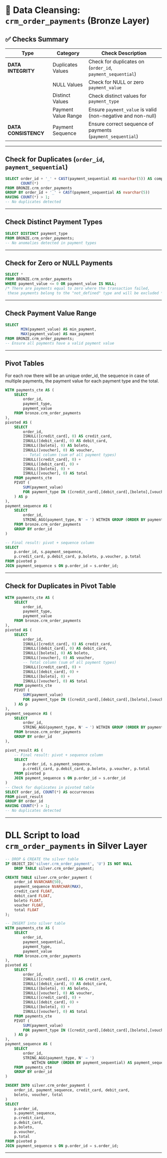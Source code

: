 # 🧹 Data Cleansing: `crm_order_payments` (Bronze Layer)

## ✅ Checks Summary

| Type                 | Category                | Check Description                                            |
|--------------------  |-------------------------|------------------------------------------------------------- |
| **DATA INTEGRITY**   | Duplicates Values       | Check for duplicates on (`order_id`, `payment_sequential`)    |
|                      | NULL Values             | Check for NULL or zero `payment_value`                       |
|                      | Distinct Values         | Check distinct values for `payment_type`                      |
|                      | Payment Value Range     | Ensure `payment_value` is valid (non-negative and non-null)   |
| **DATA CONSISTENCY** | Payment Sequence        | Ensure correct sequence of payments (`payment_sequential`)    |

---

## Check for Duplicates (`order_id`, `payment_sequential`)

```sql
SELECT order_id + '_' + CAST(payment_sequential AS nvarchar(5)) AS composite_key,
       COUNT(*)
FROM BRONZE.crm_order_payments
GROUP BY order_id + '_' + CAST(payment_sequential AS nvarchar(5))
HAVING COUNT(*) > 1;
-- No duplicates detected
```
---

## Check Distinct Payment Types

```sql
SELECT DISTINCT payment_type
FROM BRONZE.crm_order_payments;
-- No anomalies detected in payment types
```
---

## Check for Zero or NULL Payments
```sql
SELECT * 
FROM BRONZE.crm_order_payments
WHERE payment_value <= 0 OR payment_value IS NULL;
/* There are payments equal to zero where the transaction failed,
 these payments belong to the "not_defined" type and will be excluded */
```
---

## Check Payment Value Range
```sql
SELECT 
       MIN(payment_value) AS min_payment,
       MAX(payment_value) AS max_payment
FROM BRONZE.crm_order_payments;
-- Ensure all payments have a valid payment value
```
---

## Pivot Tables
For each row there will be an unique order_id,
	the sequence in case of multiple payments, the payment value for each payment type
	and the total.
	
```sql
WITH payments_cte AS (
    SELECT 
        order_id,
        payment_type,
        payment_value
    FROM bronze.crm_order_payments
),
pivoted AS (
    SELECT 
        order_id,
        ISNULL([credit_card], 0) AS credit_card,
        ISNULL([debit_card], 0) AS debit_card,
        ISNULL([boleto], 0) AS boleto,
        ISNULL([voucher], 0) AS voucher,
        -- Total column (sum of all payment types)
        ISNULL([credit_card], 0) +
        ISNULL([debit_card], 0) +
        ISNULL([boleto], 0) +
        ISNULL([voucher], 0) AS total
    FROM payments_cte
    PIVOT (
        SUM(payment_value)
        FOR payment_type IN ([credit_card],[debit_card],[boleto],[voucher])
    ) AS p
),
payment_sequence AS (
    SELECT 
        order_id,
        STRING_AGG(payment_type, N' → ') WITHIN GROUP (ORDER BY payment_sequential) AS payment_sequence
    FROM bronze.crm_order_payments
    GROUP BY order_id
)

-- Final result: pivot + sequence column
SELECT 
    p.order_id, s.payment_sequence,
    p.credit_card, p.debit_card, p.boleto, p.voucher, p.total
FROM pivoted p
JOIN payment_sequence s ON p.order_id = s.order_id;
```
---

## Check for Duplicates in Pivot Table
```sql
WITH payments_cte AS (
    SELECT 
        order_id,
        payment_type,
        payment_value
    FROM bronze.crm_order_payments
),
pivoted AS (
    SELECT 
        order_id,
        ISNULL([credit_card], 0) AS credit_card,
        ISNULL([debit_card], 0) AS debit_card,
        ISNULL([boleto], 0) AS boleto,
        ISNULL([voucher], 0) AS voucher,
        -- Total column (sum of all payment types)
        ISNULL([credit_card], 0) +
        ISNULL([debit_card], 0) +
        ISNULL([boleto], 0) +
        ISNULL([voucher], 0) AS total
    FROM payments_cte
    PIVOT (
        SUM(payment_value)
        FOR payment_type IN ([credit_card],[debit_card],[boleto],[voucher])
    ) AS p
),
payment_sequence AS (
    SELECT 
        order_id,
        STRING_AGG(payment_type, N' → ') WITHIN GROUP (ORDER BY payment_sequential) AS payment_sequence
    FROM bronze.crm_order_payments
    GROUP BY order_id
),

pivot_result AS (
    -- Final result: pivot + sequence column
    SELECT 
        p.order_id, s.payment_sequence,
        p.credit_card, p.debit_card, p.boleto, p.voucher, p.total
    FROM pivoted p
    JOIN payment_sequence s ON p.order_id = s.order_id
)
-- Check for duplicates in pivoted table
SELECT order_id, COUNT(*) AS occurrences
FROM pivot_result
GROUP BY order_id
HAVING COUNT(*) > 1;
-- No duplicates detected
```
---

# DLL Script to load `crm_order_payments` in Silver Layer
```sql
-- DROP & CREATE the silver table
IF OBJECT_ID('silver.crm_order_payment', 'U') IS NOT NULL
	DROP TABLE silver.crm_order_payment;

CREATE TABLE silver.crm_order_payment (
    order_id NVARCHAR(50),
    payment_sequence NVARCHAR(MAX),
    credit_card FLOAT,
    debit_card FLOAT,
    boleto FLOAT,
    voucher FLOAT,
    total FLOAT
);

-- INSERT into silver table
WITH payments_cte AS (
    SELECT 
        order_id,
        payment_sequential,
        payment_type,
        payment_value
    FROM bronze.crm_order_payments
),
pivoted AS (
    SELECT 
        order_id,
        ISNULL([credit_card], 0) AS credit_card,
        ISNULL([debit_card], 0) AS debit_card,
        ISNULL([boleto], 0) AS boleto,
        ISNULL([voucher], 0) AS voucher,
        ISNULL([credit_card], 0) +
        ISNULL([debit_card], 0) +
        ISNULL([boleto], 0) +
        ISNULL([voucher], 0) AS total
    FROM payments_cte
    PIVOT (
        SUM(payment_value)
        FOR payment_type IN ([credit_card],[debit_card],[boleto],[voucher])
    ) AS p
),
payment_sequence AS (
    SELECT 
        order_id,
        STRING_AGG(payment_type, N' → ') 
            WITHIN GROUP (ORDER BY payment_sequential) AS payment_sequence
    FROM payments_cte
    GROUP BY order_id
)

INSERT INTO silver.crm_order_payment (
    order_id, payment_sequence, credit_card, debit_card,
    boleto, voucher, total
)
SELECT 
    p.order_id, 
    s.payment_sequence,
    p.credit_card, 
    p.debit_card, 
    p.boleto, 
    p.voucher, 
    p.total
FROM pivoted p
JOIN payment_sequence s ON p.order_id = s.order_id;
```

---

